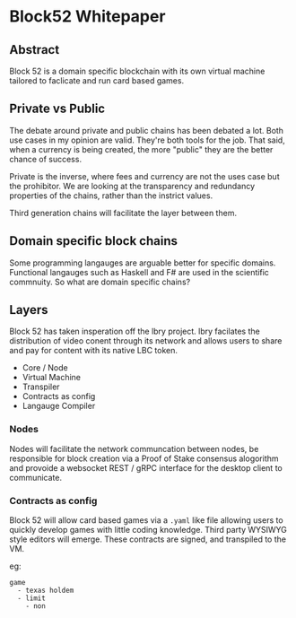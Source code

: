 # Block52 Whitepaper

## Abstract
Block 52 is a domain specific blockchain with its own virtual machine tailored to faclicate and run card based games.  

## Private vs Public
The debate around private and public chains has been debated a lot.  Both use cases in my opinion are valid.  They're both tools for the job.  That said, when a currency is being created, the more "public" they are the better chance of success.

Private is the inverse, where fees and currency are not the uses case but the prohibitor.  We are looking at the transparency and redundancy properties of the chains, rather than the instrict values.

Third generation chains will facilitate the layer between them. 

## Domain specific block chains
Some programming langauges are arguable better for specific domains.  Functional langauges such as Haskell and F# are used in the scientific commnuity.  So what are domain specific chains?


## Layers

Block 52 has taken insperation off the lbry project.  lbry facilates the distribution of video conent through its network and allows users to share and pay for content with its native LBC token.   

* Core / Node
* Virtual Machine
* Transpiler
* Contracts as config
* Langauge Compiler

### Nodes
Nodes will facilitate the network communcation between nodes, be responsible for block creation via a Proof of Stake consensus alogorithm and provoide a websocket REST / gRPC interface for the desktop client to communicate.

### Contracts as config

Block 52 will allow card based games via a `.yaml` like file allowing users to quickly develop games with little coding knowledge.  Third party WYSIWYG style editors will emerge.  These contracts are signed, and transpiled to the VM.

eg:
```ymal
game
  - texas holdem
  - limit
    - non 
```
